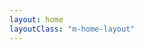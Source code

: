 ```yaml
---
layout: home
layoutClass: "m-home-layout"
---
```


<home>
</home>



<script lang="ts" setup>
import home from './.vitepress/theme/views/home.vue'

</script>

<style>

.m-home-layout .details small {
  opacity: 0.8;
}

.m-home-layout .item:last-child .details {
  display: flex;
  justify-content: flex-end;
  align-items: end;
}

.m-home-layout {
  /* 覆盖全局的 vp-layout-max-width（仅home 页面使用的） */
  --vp-layout-max-width: 100%;

  .container {
   max-width: var(--vp-layout-max-width) !important;
   padding:0 !important;
  }
  .content-container,
  .content {
    max-width: 100% !important;
  }

  .VPHero.has-image.VPHomeHero{
    margin-top: 0px !important;
    margin-left: 310px !important;
    margin-right: 310px !important;
  }

  .VPFeatures{
    margin-top: 0px !important;
    margin-left: 310px !important;
    margin-right: 310px !important;
  }

  /* .m-home-layout .VPNavBar{
    margin-left: 0 !important;
    margin-right: 0 !important;
  } */




}

</style>
